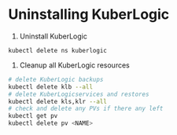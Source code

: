# Uninstalling KuberLogic

1. Uninstall KuberLogic

```shell
kubectl delete ns kuberlogic
```

1. Cleanup all KuberLogic resources

```bash
# delete KuberLogic backups
kubectl delete klb --all
# delete KuberLogicservices and restores
kubectl delete kls,klr --all
# check and delete any PVs if there any left
kubectl get pv
kubectl delete pv <NAME>
```